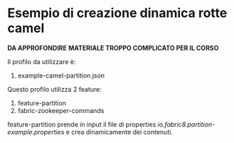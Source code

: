 Esempio di creazione dinamica rotte camel
===

**DA APPROFONDIRE**
**MATERIALE TROPPO COMPLICATO PER IL CORSO**

Il profilo da utilizzare è:

1. example-camel-partition.json

Questo profilo utilizza 2 feature:

1. feature-partition
1. fabric-zookeeper-commands

feature-partition prende in input il file di properties _io.fabric8.partition-example.properties_ e crea dinamicamente dei contenuti.

